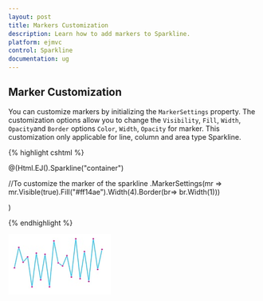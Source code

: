 ```yaml
---
layout: post
title: Markers Customization
description: Learn how to add markers to Sparkline.
platform: ejmvc
control: Sparkline
documentation: ug
---
```


## Marker Customization

You can customize markers by initializing the `MarkerSettings` property. The customization options allow you to change the `Visibility`, `Fill`, `Width`, `Opacity`and `Border` options `Color`, `Width`, `Opacity` for marker. This customization only applicable for line, column and area type Sparkline.

{% highlight cshtml %}

@(Html.EJ().Sparkline("container")

 //To customize the marker of the sparkline
 .MarkerSettings(mr => mr.Visible(true).Fill("#ff14ae").Width(4).Border(br=> br.Width(1)))

 )


{% endhighlight %}

![](Marker-Customization_images/Marker-Customization_img1.png)
